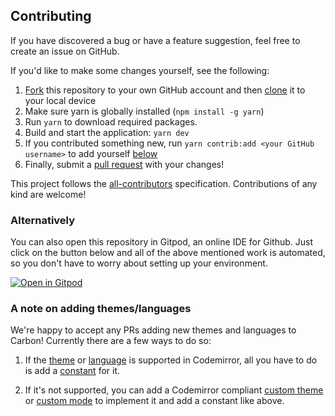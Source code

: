 ## Contributing

If you have discovered a bug or have a feature suggestion, feel free to create an issue on GitHub.

If you'd like to make some changes yourself, see the following:
1. [Fork](https://help.github.com/articles/fork-a-repo/) this repository to your own GitHub account and then [clone](https://help.github.com/articles/cloning-a-repository/) it to your local device
2. Make sure yarn is globally installed (`npm install -g yarn`)
3. Run `yarn` to download required packages.
4. Build and start the application: `yarn dev`
5. If you contributed something new, run `yarn contrib:add <your GitHub username>` to add yourself [below](#contributors)
6. Finally, submit a [pull request](https://help.github.com/articles/creating-a-pull-request-from-a-fork/) with your changes!

This project follows the [all-contributors](https://github.com/kentcdodds/all-contributors) specification. Contributions of any kind are welcome!

### Alternatively
You can also open this repository in Gitpod, an online IDE for Github. Just click on the button below and all of the above mentioned work is automated, so you don't have to worry about setting up your environment.

[![Open in Gitpod](https://gitpod.io/button/open-in-gitpod.svg)](https://gitpod.io/#https://github.com/dawnlabs/carbon)

### A note on adding themes/languages
We're happy to accept any PRs adding new themes and languages to Carbon! Currently there are a few ways to do so:

1. If the [theme](https://codemirror.net/demo/theme.html) or [language](https://codemirror.net/mode/index.html) is supported in Codemirror, all you have to do is add a [constant](https://github.com/dawnlabs/carbon/blob/master/lib/constants.js) for it.

2. If it's not supported, you can add a Codemirror compliant [custom theme](https://github.com/dawnlabs/carbon/tree/master/static/themes) or [custom mode](https://github.com/dawnlabs/carbon/tree/master/lib/custom/modes) to implement it and add a constant like above.
